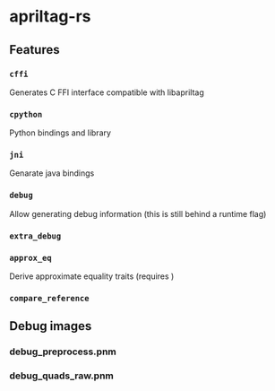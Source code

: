 # apriltag-rs
 

## Features

### `cffi`
Generates C FFI interface compatible with libapriltag

### `cpython`
Python bindings and library

### `jni`
Genarate java bindings

### `debug`
Allow generating debug information (this is still behind a runtime flag)

### `extra_debug`

### `approx_eq`
Derive approximate equality traits (requires )
### `compare_reference`

## Debug images

### debug_preprocess.pnm
### debug_quads_raw.pnm